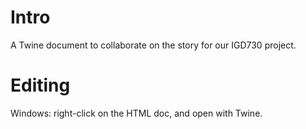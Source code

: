 # Intro

A Twine document to collaborate on the story for our IGD730 project.


# Editing

Windows: right-click on the HTML doc, and open with Twine.


